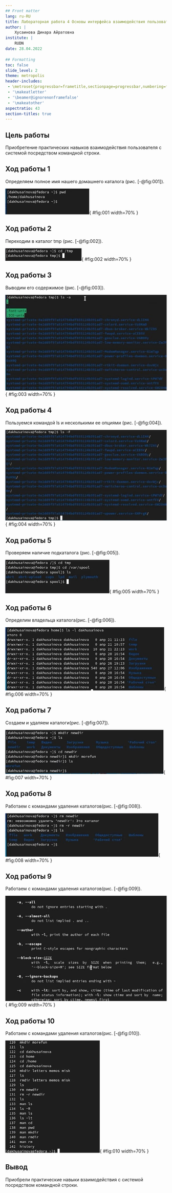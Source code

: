 ```yaml
---
## Front matter
lang: ru-RU
title: Лабораторная работа 4 Основы интерфейса взаимодействия пользователя с системой Unix на уровне командной строки
author: |
	Хусаинова Динара Айратовна
institute: |
	RUDN
date: 28.04.2022

## Formatting
toc: false
slide_level: 2
theme: metropolis
header-includes: 
 - \metroset{progressbar=frametitle,sectionpage=progressbar,numbering=fraction}
 - '\makeatletter'
 - '\beamer@ignorenonframefalse'
 - '\makeatother'
aspectratio: 43
section-titles: true
---
```


## Цель работы

Приобретение практических навыков взаимодействия пользователя с системой посредством командной строки.

## Ход работы 1

Определяем полное имя нашего домашнего каталога (рис. [-@fig:001]).

![Полное имя дк](1.jpg){ #fig:001 width=70% }

## Ход работы 2

Переходим в каталог tmp (рис. [-@fig:002]).

![Переходим в каталог](2.jpg){ #fig:002 width=70% }

## Ход работы 3

Выводим его содержимое (рис. [-@fig:003]).

![Содержимое](3.jpg){ #fig:003 width=70% }

## Ход работы 4

Пользуемся командой ls и несколькими ее опциями (рис. [-@fig:004]).

![Команда ls](4.jpg){ #fig:004 width=70% }

## Ход работы 5

Проверяем наличие подкаталога (рис. [-@fig:005]).

![Наличие](7.jpg){ #fig:005 width=70% }

## Ход работы 6

Определим владельца каталога(рис. [-@fig:006]).

![Владелец](9.jpg){ #fig:006 width=70% }

## Ход работы 7

Создаем и удаляем каталоги(рис. [-@fig:007]).

![Создание и удаление](10.jpg){ #fig:007 width=70% }

## Ход работы 8

Работаем с командами удаления каталогов(рис. [-@fig:008]).

![Команды удаления](12.jpg){ #fig:008 width=70% }

## Ход работы 9

Работаем с командами удаления каталогов(рис. [-@fig:009]).

![Man](14.jpg){ #fig:009 width=70% }

## Ход работы 10

Работаем с командами удаления каталогов(рис. [-@fig:010]).

![History](20.jpg){ #fig:010 width=70% }

## Вывод

Приобрели практические навыки взаимодействия с системой посредством командной строки.



